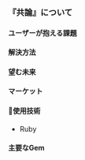 ### 『共論』について

#### ユーザーが抱える課題

#### 解決方法


#### 望む未来


#### マーケット

#### 🔧使用技術
* Ruby


#### 主要なGem

